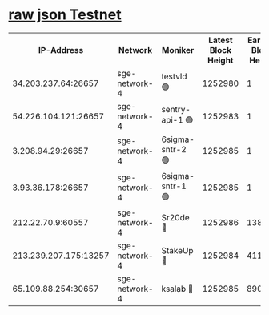
[raw json Testnet](https://rpc-check.sget.stavr.tech/sget/rpc-sget-result.json)
=


<table><tr><th>IP-Address</th><th>Network</th><th>Moniker</th><th>Latest Block Height</th><th>Earliest Block Height</th><th>Catching Up</th><th>Tx Index</th><th>Voting Power</th><th>Scan Time</th></tr><tr><td>34.203.237.64:26657</td><td>sge-network-4</td><td>testvld 🟢</td><td>1252980</td><td>1</td><td>False</td><td>on</td><td>0</td><td>2024-01-24T19:21:23.659697861UTC</td></tr><tr><td>54.226.104.121:26657</td><td>sge-network-4</td><td>sentry-api-1 🟢</td><td>1252983</td><td>1</td><td>False</td><td>on</td><td>0</td><td>2024-01-24T19:21:38.700157227UTC</td></tr><tr><td>3.208.94.29:26657</td><td>sge-network-4</td><td>6sigma-sntr-2 🟢</td><td>1252985</td><td>1</td><td>False</td><td>on</td><td>0</td><td>2024-01-24T19:21:48.905196453UTC</td></tr><tr><td>3.93.36.178:26657</td><td>sge-network-4</td><td>6sigma-sntr-1 🟢</td><td>1252985</td><td>1</td><td>False</td><td>on</td><td>0</td><td>2024-01-24T19:21:51.789168366UTC</td></tr><tr><td>212.22.70.9:60557</td><td>sge-network-4</td><td>Sr20de 🔴</td><td>1252986</td><td>138001</td><td>False</td><td>on</td><td>104</td><td>2024-01-24T19:21:54.826559277UTC</td></tr><tr><td>213.239.207.175:13257</td><td>sge-network-4</td><td>StakeUp 🔴</td><td>1252984</td><td>411001</td><td>False</td><td>off</td><td>100</td><td>2024-01-24T19:21:47.831137403UTC</td></tr><tr><td>65.109.88.254:30657</td><td>sge-network-4</td><td>ksalab 🔴</td><td>1252985</td><td>890001</td><td>False</td><td>off</td><td>1148</td><td>2024-01-24T19:21:52.242908918UTC</td></tr></table>

